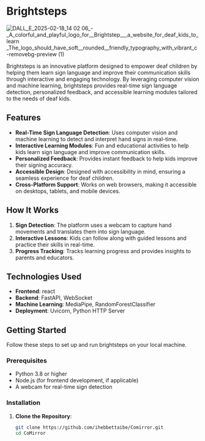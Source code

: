 # Brightsteps
![DALL_E_2025-02-18_14 02 06_-_A_colorful_and_playful_logo_for__Brightstep___a_website_for_deaf_kids_to_learn _The_logo_should_have_soft__rounded__friendly_typography_with_vibrant_c-removebg-preview (1)](https://github.com/user-attachments/assets/a51e4b48-e561-4478-9305-54cd48c6beca)



Brightsteps is an innovative platform designed to empower deaf children by helping them learn sign language and improve their communication skills through interactive and engaging technology. By leveraging computer vision and machine learning, brightsteps provides real-time sign language detection, personalized feedback, and accessible learning modules tailored to the needs of deaf kids.

## Features
- **Real-Time Sign Language Detection**: Uses computer vision and machine learning to detect and interpret hand signs in real-time.
- **Interactive Learning Modules**: Fun and educational activities to help kids learn sign language and improve communication skills.
- **Personalized Feedback**: Provides instant feedback to help kids improve their signing accuracy.
- **Accessible Design**: Designed with accessibility in mind, ensuring a seamless experience for deaf children.
- **Cross-Platform Support**: Works on web browsers, making it accessible on desktops, tablets, and mobile devices.

## How It Works
1. **Sign Detection**: The platform uses a webcam to capture hand movements and translates them into sign language.
2. **Interactive Lessons**: Kids can follow along with guided lessons and practice their skills in real-time.
3. **Progress Tracking**: Tracks learning progress and provides insights to parents and educators.

## Technologies Used
- **Frontend**: react 
- **Backend**: FastAPI, WebSocket
- **Machine Learning**: MediaPipe, RandomForestClassifier
- **Deployment**: Uvicorn, Python HTTP Server

## Getting Started

Follow these steps to set up and run brightsteps on your local machine.

### Prerequisites
- Python 3.8 or higher
- Node.js (for frontend development, if applicable)
- A webcam for real-time sign detection

### Installation

1. **Clone the Repository**:
   ```bash
   git clone https://github.com/ihebbettaibe/Comirror.git
   cd CoMirror
